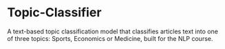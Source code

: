 # Topic-Classifier
A text-based topic classification model that classifies articles text into one of three topics: Sports, Economics or Medicine, built for the NLP course.
